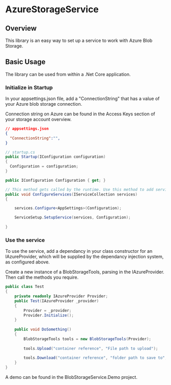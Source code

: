 # AzureStorageService

## Overview

This library is an easy way to set up a service to work with Azure Blob Storage. 

## Basic Usage

The library can be used from within a .Net Core application.

### Initialize in Startup

In your appsettings.json file, add a "ConnectionString" that has a value of your Azure blob storage connection.

Connection string on Azure can be found in the Access Keys section of your storage account overview.

``` JSON
// appsettings.json
{
  "ConnectionString":"",
}
```

``` C#
// startup.cs
public Startup(IConfiguration configuration)
{
  Configuration = configuration;
}

public IConfiguration Configuration { get; }

// This method gets called by the runtime. Use this method to add services to the container.
public void ConfigureServices(IServiceCollection services)
{

    services.Configure<AppSettings>(Configuration);

    ServiceSetup.SetupService(services, Configuration);
   
}
```

### Use the service

To use the service, add a dependancy in your class constructor for an IAzureProvider, which will be supplied by the dependancy injection system, as configured above.

Create a new instance of a BlobStorageTools, parsing in the IAzureProvider. Then call the methods you require.

``` C#
public class Test
{
    private readonly IAzureProvider Provider;
    public Test(IAzureProvider _provider)
    {
        Provider = _provider;
        Provider.Initialize();
    }
    
    public void DoSomething()
    {
        BlobStorageTools tools = new BlobStorageTools(Provider);
        
        tools.Upload("container reference", "File path to upload");
        
        tools.Download("container reference", "folder path to save to", "filename to download");
    }
}
```

A demo can be found in the BlobStorageService.Demo project.
